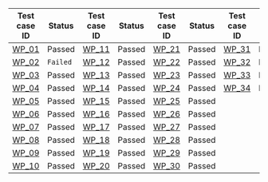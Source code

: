 Test case ID | Status | Test case ID | Status | Test case ID | Status | Test case ID | Status |  
--- | --- | --- | --- | --- | --- | --- | --- |
[WP_01][1] | Passed |[WP_11][11] | Passed |[WP_21][21] | Passed |[WP_31][31] | Passed |
[WP_02][2] | `Failed` |[WP_12][12] | Passed |[WP_22][22] | Passed |[WP_32][32] | Passed |
[WP_03][3] | Passed |[WP_13][13] | Passed |[WP_23][23] | Passed |[WP_33][33] | Passed |
[WP_04][4] | Passed |[WP_14][14] | Passed |[WP_24][24] | Passed |[WP_34][34] | Passed |
[WP_05][5] | Passed |[WP_15][15] | Passed |[WP_25][25] | Passed |
[WP_06][6] | Passed |[WP_16][16] | Passed |[WP_26][26] | Passed |
[WP_07][7] | Passed |[WP_17][17] | Passed |[WP_27][27] | Passed |
[WP_08][8] | Passed |[WP_18][18] | Passed |[WP_28][28] | Passed |
[WP_09][9] | Passed |[WP_19][19] | Passed |[WP_29][29] | Passed |
[WP_10][10] | Passed |[WP_20][20] | Passed |[WP_30][30] | Passed |




[1]:https://github.com/AdTechMedia/wordpress-plugin/blob/dev/test/regression/test_scripts/ATM_Plugin_WP_01.md
[2]:https://github.com/AdTechMedia/wordpress-plugin/blob/dev/test/regression/test_scripts/ATM_Plugin_WP_02.md
[3]:https://github.com/AdTechMedia/wordpress-plugin/blob/dev/test/regression/test_scripts/ATM_Plugin_WP_03.md
[4]:https://github.com/AdTechMedia/wordpress-plugin/blob/dev/test/regression/test_scripts/ATM_Plugin_WP_04.md
[5]:https://github.com/AdTechMedia/wordpress-plugin/blob/dev/test/regression/test_scripts/ATM_Plugin_WP_05.md
[6]:https://github.com/AdTechMedia/wordpress-plugin/blob/dev/test/regression/test_scripts/ATM_Plugin_WP_06.md
[7]:https://github.com/AdTechMedia/wordpress-plugin/blob/dev/test/regression/test_scripts/ATM_Plugin_WP_07.md
[8]:https://github.com/AdTechMedia/wordpress-plugin/blob/dev/test/regression/test_scripts/ATM_Plugin_WP_08.md
[9]:https://github.com/AdTechMedia/wordpress-plugin/blob/dev/test/regression/test_scripts/ATM_Plugin_WP_09.md
[10]:https://github.com/AdTechMedia/wordpress-plugin/blob/dev/test/regression/test_scripts/ATM_Plugin_WP_10.md
[11]:https://github.com/AdTechMedia/wordpress-plugin/blob/dev/test/regression/test_scripts/ATM_Plugin_WP_11.md
[12]:https://github.com/AdTechMedia/wordpress-plugin/blob/dev/test/regression/test_scripts/ATM_Plugin_WP_12.md
[13]:https://github.com/AdTechMedia/wordpress-plugin/blob/dev/test/regression/test_scripts/ATM_Plugin_WP_13.md
[14]:https://github.com/AdTechMedia/wordpress-plugin/blob/dev/test/regression/test_scripts/ATM_Plugin_WP_14.md
[15]:https://github.com/AdTechMedia/wordpress-plugin/blob/dev/test/regression/test_scripts/ATM_Plugin_WP_15.md
[16]:https://github.com/AdTechMedia/wordpress-plugin/blob/dev/test/regression/test_scripts/ATM_Plugin_WP_16.md
[17]:https://github.com/AdTechMedia/wordpress-plugin/blob/dev/test/regression/test_scripts/ATM_Plugin_WP_17.md
[18]:https://github.com/AdTechMedia/wordpress-plugin/blob/dev/test/regression/test_scripts/ATM_Plugin_WP_18.md
[19]:https://github.com/AdTechMedia/wordpress-plugin/blob/dev/test/regression/test_scripts/ATM_Plugin_WP_19.md
[20]:https://github.com/AdTechMedia/wordpress-plugin/blob/dev/test/regression/test_scripts/ATM_Plugin_WP_20.md
[21]:https://github.com/AdTechMedia/wordpress-plugin/blob/dev/test/regression/test_scripts/ATM_Plugin_WP_21.md
[22]:https://github.com/AdTechMedia/wordpress-plugin/blob/dev/test/regression/test_scripts/ATM_Plugin_WP_22.md
[23]:https://github.com/AdTechMedia/wordpress-plugin/blob/dev/test/regression/test_scripts/ATM_Plugin_WP_23.md
[24]:https://github.com/AdTechMedia/wordpress-plugin/blob/dev/test/regression/test_scripts/ATM_Plugin_WP_24.md
[25]:https://github.com/AdTechMedia/wordpress-plugin/blob/dev/test/regression/test_scripts/ATM_Plugin_WP_25.md
[26]:https://github.com/AdTechMedia/wordpress-plugin/blob/dev/test/regression/test_scripts/ATM_Plugin_WP_26.md
[27]:https://github.com/AdTechMedia/wordpress-plugin/blob/dev/test/regression/test_scripts/ATM_Plugin_WP_27.md
[28]:https://github.com/AdTechMedia/wordpress-plugin/blob/dev/test/regression/test_scripts/ATM_Plugin_WP_28.md
[29]:https://github.com/AdTechMedia/wordpress-plugin/blob/dev/test/regression/test_scripts/ATM_Plugin_WP_29.md
[30]:https://github.com/AdTechMedia/wordpress-plugin/blob/dev/test/regression/test_scripts/ATM_Plugin_WP_30.md
[31]:https://github.com/AdTechMedia/wordpress-plugin/blob/dev/test/regression/test_scripts/ATM_Plugin_WP_31.md
[32]:https://github.com/AdTechMedia/wordpress-plugin/blob/dev/test/regression/test_scripts/ATM_Plugin_WP_32.md
[33]:https://github.com/AdTechMedia/wordpress-plugin/blob/dev/test/regression/test_scripts/ATM_Plugin_WP_33.md
[34]:https://github.com/AdTechMedia/wordpress-plugin/blob/dev/test/regression/test_scripts/ATM_Plugin_WP_34.md
